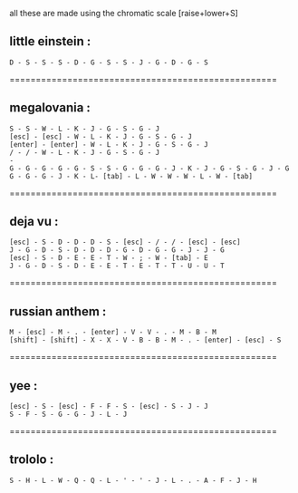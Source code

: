 all these are made using the chromatic scale [raise+lower+S]

## little einstein :
```
D - S - S - S - D - G - S - S - J - G - D - G - S
```
===================================================
	
## megalovania : 
```
S - S - W - L - K - J - G - S - G - J
[esc] - [esc] - W - L - K - J - G - S - G - J
[enter] - [enter] - W - L - K - J - G - S - G - J
/ - / - W - L - K - J - G - S - G - J
-
G - G - G - G - G - S - S - G - G - G - J - K - J - G - S - G - J - G
G - G - G - J - K - L- [tab] - L - W - W - W - L - W - [tab]
```
===================================================

## deja vu : 
```
[esc] - S - D - D - D - S - [esc] - / - / - [esc] - [esc]
J - G - D - S - D - D - D - G - D - G - G - J - J - G
[esc] - S - D - E - E - T - W - ; - W - [tab] - E
J - G - D - S - D - E - E - T - E - T - T - U - U - T
```
===================================================

## russian anthem : 
```
M - [esc] - M - . - [enter] - V - V - . - M - B - M
[shift] - [shift] - X - X - V - B - B - M - . - [enter] - [esc] - S
```
===================================================

## yee : 
```
[esc] - S - [esc] - F - F - S - [esc] - S - J - J
S - F - S - G - G - J - L - J
```
===================================================

## trololo :

```
S - H - L - W - Q - Q - L - ' - ' - J - L - . - A - F - J - H
```

